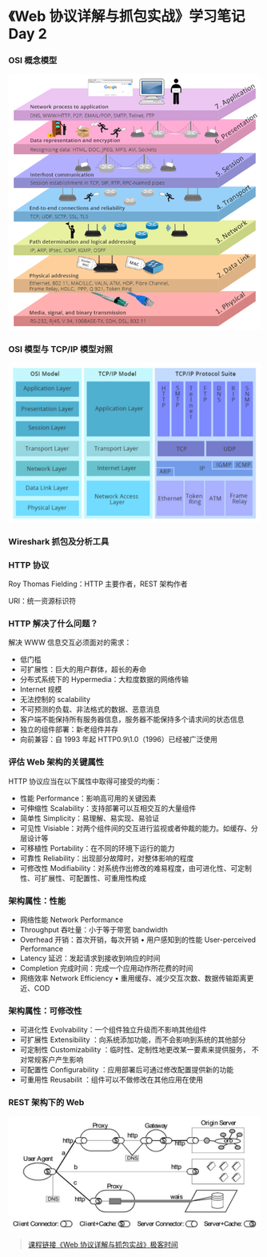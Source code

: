# 《Web 协议详解与抓包实战》学习笔记 Day 2

### OSI 概念模型
![image.png](img/day2/01.png)

### OSI 模型与 TCP/IP 模型对照
![image.png](img/day2/02.png)

### Wireshark 抓包及分析工具

### HTTP 协议

Roy Thomas Fielding：HTTP 主要作者，REST 架构作者

URI：统一资源标识符

### HTTP 解决了什么问题？

解决 WWW 信息交互必须面对的需求：

* 低门槛
* 可扩展性：巨大的用户群体，超长的寿命
* 分布式系统下的 Hypermedia：大粒度数据的网络传输
* Internet 规模
* 无法控制的 scalability
* 不可预测的负载、非法格式的数据、恶意消息
* 客户端不能保持所有服务器信息，服务器不能保持多个请求间的状态信息
* 独立的组件部署：新老组件并存
* 向前兼容：自 1993 年起 HTTP0.9\1.0（1996）已经被广泛使用

### 评估 Web 架构的关键属性

HTTP 协议应当在以下属性中取得可接受的均衡：
* 性能 Performance：影响高可用的关键因素
* 可伸缩性 Scalability：支持部署可以互相交互的大量组件
* 简单性 Simplicity：易理解、易实现、易验证
* 可见性 Visiable：对两个组件间的交互进行监视或者仲裁的能力。如缓存、分层设计等
* 可移植性 Portability：在不同的环境下运行的能力
* 可靠性 Reliability：出现部分故障时，对整体影响的程度
* 可修改性 Modifiability：对系统作出修改的难易程度，由可进化性、可定制性、可扩展性、可配置性、可重用性构成

### 架构属性：性能
* 网络性能 Network Performance
* Throughput 吞吐量：小于等于带宽 bandwidth
* Overhead 开销：首次开销，每次开销 • 用户感知到的性能 User-perceived Performance
* Latency 延迟：发起请求到接收到响应的时间
* Completion 完成时间：完成一个应用动作所花费的时间
* 网络效率 Network Efficiency • 重用缓存、减少交互次数、数据传输距离更近、COD

### 架构属性：可修改性
* 可进化性 Evolvability：一个组件独立升级而不影响其他组件
* 可扩展性 Extensibility ：向系统添加功能，而不会影响到系统的其他部分
* 可定制性 Customizability ：临时性、定制性地更改某一要素来提供服务， 不对常规客户产生影响
* 可配置性 Configurability ：应用部署后可通过修改配置提供新的功能
* 可重用性 Reusabilit ：组件可以不做修改在其他应用在使用

### REST 架构下的 Web
![image.png](img/day2/03.png)

> [课程链接《Web 协议详解与抓包实战》极客时间](http://gk.link/a/11UWp)
